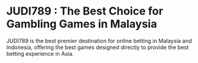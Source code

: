 # JUDI789 : The Best Choice for Gambling Games in Malaysia
JUDI789 is the best premier destination for online betting in Malaysia and Indonesia, offering the best games designed directly to provide the best betting experience in Asia.
